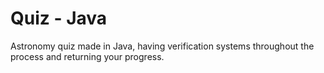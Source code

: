 # Quiz - Java

Astronomy quiz made in Java, having verification systems throughout the process and returning your progress.
